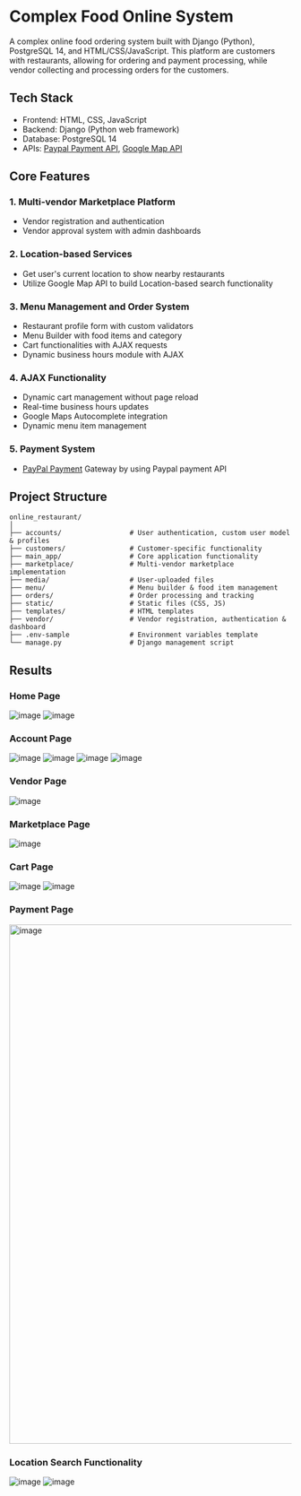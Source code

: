 # Complex Food Online System

A complex online food ordering system built with Django (Python), PostgreSQL 14, and HTML/CSS/JavaScript. This platform are customers with restaurants, allowing for ordering and payment processing, while vendor collecting and processing orders for the customers.

## Tech Stack
- Frontend: HTML, CSS, JavaScript
- Backend: Django (Python web framework)
- Database: PostgreSQL 14
- APIs: [Paypal Payment API](https://developer.paypal.com/dashboard), [Google Map API](https://console.cloud.google.com/) 

## Core Features
### 1. Multi-vendor Marketplace Platform
- Vendor registration and authentication
- Vendor approval system with admin dashboards
### 2. Location-based Services
- Get user's current location to show nearby restaurants
- Utilize Google Map API to build Location-based search functionality
### 3. Menu Management and Order System
- Restaurant profile form with custom validators
- Menu Builder with food items and category
- Cart functionalities with AJAX requests
- Dynamic business hours module with AJAX
### 4. AJAX Functionality
- Dynamic cart management without page reload
- Real-time business hours updates
- Google Maps Autocomplete integration
- Dynamic menu item management
### 5. Payment System
- [PayPal Payment](https://developer.paypal.com/demo/checkout/#/pattern/server) Gateway by using Paypal payment API

## Project Structure
```
online_restaurant/
│
├── accounts/                 # User authentication, custom user model & profiles
├── customers/                # Customer-specific functionality
├── main_app/                 # Core application functionality
├── marketplace/              # Multi-vendor marketplace implementation
├── media/                    # User-uploaded files
├── menu/                     # Menu builder & food item management
├── orders/                   # Order processing and tracking
├── static/                   # Static files (CSS, JS)
├── templates/                # HTML templates
├── vendor/                   # Vendor registration, authentication & dashboard
├── .env-sample               # Environment variables template
└── manage.py                 # Django management script
```

## Results
### Home Page
![image](https://github.com/user-attachments/assets/7c22462d-a001-406e-a44b-fa8a419d1a18)
![image](https://github.com/user-attachments/assets/07bbd325-0aaf-4c7b-9a6e-1831e04da138)
### Account Page
![image](https://github.com/user-attachments/assets/88d9ed08-7ed8-4f6a-a297-72204ac8ee6a)
![image](https://github.com/user-attachments/assets/d1b166cf-def6-4286-bea9-d3ed231bc8bf)
![image](https://github.com/user-attachments/assets/579c0150-c9b8-40e2-afce-2d128047ac2d)
![image](https://github.com/user-attachments/assets/cf1f3a7d-5a6b-4d95-b3a9-49d8f4e5dfa0)
### Vendor Page
![image](https://github.com/user-attachments/assets/09ce4573-6341-48e2-a03c-0658c1cd9333)
### Marketplace Page
![image](https://github.com/user-attachments/assets/1b151bf2-51f2-4c2a-be34-c2e7b6fe38b1)
### Cart Page
![image](https://github.com/user-attachments/assets/a7b8e900-ef1a-47d6-b2e8-80999a010b90)
![image](https://github.com/user-attachments/assets/1fc03079-25c3-4457-a103-27753ec4901d)
### Payment Page
<img width="927" alt="image" src="https://github.com/user-attachments/assets/f6405f10-005b-45a7-98fd-8fabebcb8a7a" />

### Location Search Functionality
![image](https://github.com/user-attachments/assets/f27804cd-d2cc-4666-abf8-7a12d51f2872)
![image](https://github.com/user-attachments/assets/7ab5a3b8-cce3-44b1-8c37-e91e059fb64e)

